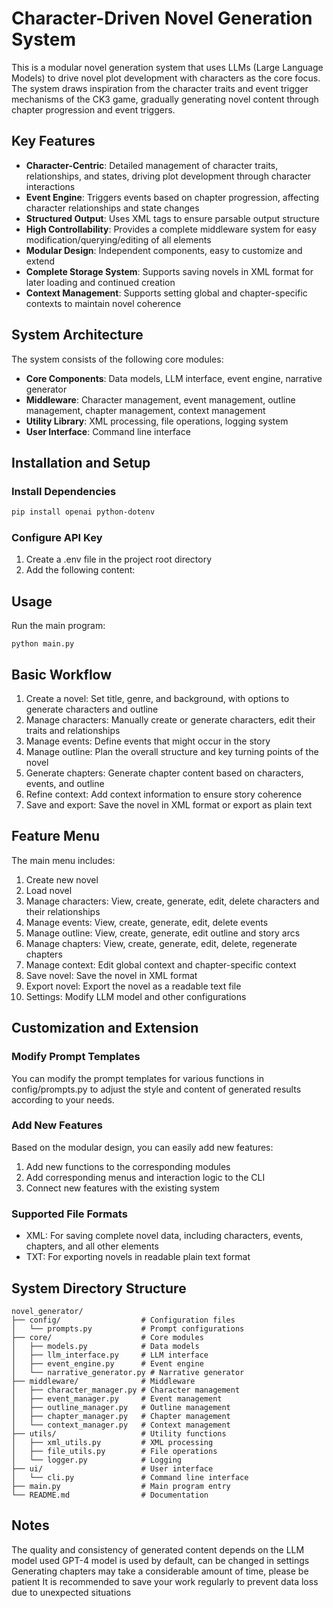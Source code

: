 # Character-Driven Novel Generation System

This is a modular novel generation system that uses LLMs (Large Language Models) to drive novel plot development with characters as the core focus. The system draws inspiration from the character traits and event trigger mechanisms of the CK3 game, gradually generating novel content through chapter progression and event triggers.

## Key Features

- **Character-Centric**: Detailed management of character traits, relationships, and states, driving plot development through character interactions
- **Event Engine**: Triggers events based on chapter progression, affecting character relationships and state changes
- **Structured Output**: Uses XML tags to ensure parsable output structure
- **High Controllability**: Provides a complete middleware system for easy modification/querying/editing of all elements
- **Modular Design**: Independent components, easy to customize and extend
- **Complete Storage System**: Supports saving novels in XML format for later loading and continued creation
- **Context Management**: Supports setting global and chapter-specific contexts to maintain novel coherence

## System Architecture

The system consists of the following core modules:

- **Core Components**: Data models, LLM interface, event engine, narrative generator
- **Middleware**: Character management, event management, outline management, chapter management, context management
- **Utility Library**: XML processing, file operations, logging system
- **User Interface**: Command line interface

## Installation and Setup

### Install Dependencies

```bash
pip install openai python-dotenv
```

### Configure API Key
1. Create a .env file in the project root directory
2. Add the following content:


## Usage
Run the main program:
```
python main.py
```


## Basic Workflow
1. Create a novel: Set title, genre, and background, with options to generate characters and outline
2. Manage characters: Manually create or generate characters, edit their traits and relationships
3. Manage events: Define events that might occur in the story
4. Manage outline: Plan the overall structure and key turning points of the novel
5. Generate chapters: Generate chapter content based on characters, events, and outline
6. Refine context: Add context information to ensure story coherence
7. Save and export: Save the novel in XML format or export as plain text


## Feature Menu
The main menu includes:
1. Create new novel
2. Load novel
3. Manage characters: View, create, generate, edit, delete characters and their relationships
4. Manage events: View, create, generate, edit, delete events
5. Manage outline: View, create, generate, edit outline and story arcs
6. Manage chapters: View, create, generate, edit, delete, regenerate chapters
7. Manage context: Edit global context and chapter-specific context
8. Save novel: Save the novel in XML format
9. Export novel: Export the novel as a readable text file
10. Settings: Modify LLM model and other configurations


## Customization and Extension

### Modify Prompt Templates
You can modify the prompt templates for various functions in config/prompts.py to adjust the style and content of generated results according to your needs.

### Add New Features
Based on the modular design, you can easily add new features:

1. Add new functions to the corresponding modules
2. Add corresponding menus and interaction logic to the CLI
3. Connect new features with the existing system

### Supported File Formats
- XML: For saving complete novel data, including characters, events, chapters, and all other elements
- TXT: For exporting novels in readable plain text format


## System Directory Structure
```
novel_generator/
├── config/                  # Configuration files
│   └── prompts.py           # Prompt configurations
├── core/                    # Core modules
│   ├── models.py            # Data models
│   ├── llm_interface.py     # LLM interface
│   ├── event_engine.py      # Event engine
│   └── narrative_generator.py # Narrative generator
├── middleware/              # Middleware
│   ├── character_manager.py # Character management
│   ├── event_manager.py     # Event management
│   ├── outline_manager.py   # Outline management
│   ├── chapter_manager.py   # Chapter management
│   └── context_manager.py   # Context management
├── utils/                   # Utility functions
│   ├── xml_utils.py         # XML processing
│   ├── file_utils.py        # File operations
│   └── logger.py            # Logging
├── ui/                      # User interface
│   └── cli.py               # Command line interface
├── main.py                  # Main program entry
└── README.md                # Documentation
```

## Notes
The quality and consistency of generated content depends on the LLM model used
GPT-4 model is used by default, can be changed in settings
Generating chapters may take a considerable amount of time, please be patient
It is recommended to save your work regularly to prevent data loss due to unexpected situations
